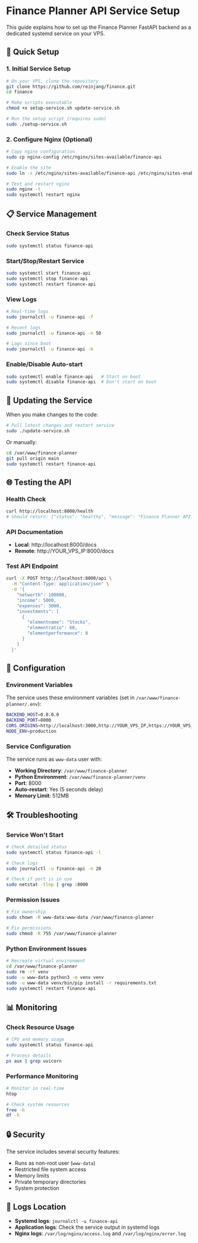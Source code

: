 # Finance Planner API Service Setup

This guide explains how to set up the Finance Planner FastAPI backend as a dedicated systemd service on your VPS.

## 🚀 Quick Setup

### 1. Initial Service Setup

```bash
# On your VPS, clone the repository
git clone https://github.com/reinjang/finance.git
cd finance

# Make scripts executable
chmod +x setup-service.sh update-service.sh

# Run the setup script (requires sudo)
sudo ./setup-service.sh
```

### 2. Configure Nginx (Optional)

```bash
# Copy nginx configuration
sudo cp nginx-config /etc/nginx/sites-available/finance-api

# Enable the site
sudo ln -s /etc/nginx/sites-available/finance-api /etc/nginx/sites-enabled/

# Test and restart nginx
sudo nginx -t
sudo systemctl restart nginx
```

## 📋 Service Management

### Check Service Status
```bash
sudo systemctl status finance-api
```

### Start/Stop/Restart Service
```bash
sudo systemctl start finance-api
sudo systemctl stop finance-api
sudo systemctl restart finance-api
```

### View Logs
```bash
# Real-time logs
sudo journalctl -u finance-api -f

# Recent logs
sudo journalctl -u finance-api -n 50

# Logs since boot
sudo journalctl -u finance-api -b
```

### Enable/Disable Auto-start
```bash
sudo systemctl enable finance-api   # Start on boot
sudo systemctl disable finance-api  # Don't start on boot
```

## 🔄 Updating the Service

When you make changes to the code:

```bash
# Pull latest changes and restart service
sudo ./update-service.sh
```

Or manually:
```bash
cd /var/www/finance-planner
git pull origin main
sudo systemctl restart finance-api
```

## 🌐 Testing the API

### Health Check
```bash
curl http://localhost:8000/health
# Should return: {"status": "healthy", "message": "Finance Planner API is running"}
```

### API Documentation
- **Local**: http://localhost:8000/docs
- **Remote**: http://YOUR_VPS_IP:8000/docs

### Test API Endpoint
```bash
curl -X POST http://localhost:8000/api \
  -H "Content-Type: application/json" \
  -d '{
    "networth": 100000,
    "income": 5000,
    "expenses": 3000,
    "investments": [
      {
        "elementname": "Stocks",
        "elementratio": 60,
        "elementperformance": 8
      }
    ]
  }'
```

## 🔧 Configuration

### Environment Variables
The service uses these environment variables (set in `/var/www/finance-planner/.env`):

```bash
BACKEND_HOST=0.0.0.0
BACKEND_PORT=8000
CORS_ORIGINS=http://localhost:3000,http://YOUR_VPS_IP,https://YOUR_VPS_IP
NODE_ENV=production
```

### Service Configuration
The service runs as `www-data` user with:
- **Working Directory**: `/var/www/finance-planner`
- **Python Environment**: `/var/www/finance-planner/venv`
- **Port**: 8000
- **Auto-restart**: Yes (5 seconds delay)
- **Memory Limit**: 512MB

## 🛠️ Troubleshooting

### Service Won't Start
```bash
# Check detailed status
sudo systemctl status finance-api -l

# Check logs
sudo journalctl -u finance-api -n 20

# Check if port is in use
sudo netstat -tlnp | grep :8000
```

### Permission Issues
```bash
# Fix ownership
sudo chown -R www-data:www-data /var/www/finance-planner

# Fix permissions
sudo chmod -R 755 /var/www/finance-planner
```

### Python Environment Issues
```bash
# Recreate virtual environment
cd /var/www/finance-planner
sudo rm -rf venv
sudo -u www-data python3 -m venv venv
sudo -u www-data venv/bin/pip install -r requirements.txt
sudo systemctl restart finance-api
```

## 📊 Monitoring

### Check Resource Usage
```bash
# CPU and memory usage
sudo systemctl status finance-api

# Process details
ps aux | grep uvicorn
```

### Performance Monitoring
```bash
# Monitor in real-time
htop

# Check system resources
free -h
df -h
```

## 🔒 Security

The service includes several security features:
- Runs as non-root user (`www-data`)
- Restricted file system access
- Memory limits
- Private temporary directories
- System protection

## 📝 Logs Location

- **Systemd logs**: `journalctl -u finance-api`
- **Application logs**: Check the service output in systemd logs
- **Nginx logs**: `/var/log/nginx/access.log` and `/var/log/nginx/error.log` 